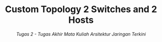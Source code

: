 <div align="center">
    <h1>Custom Topology 2 Switches and 2 Hosts</h1>
    <i>Tugas 2 - Tugas Akhir Mata Kuliah Arsitektur Jaringan Terkini</i>
</div>
